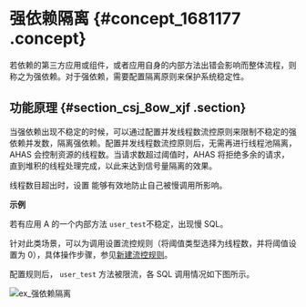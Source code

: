# 强依赖隔离 {#concept_1681177 .concept}

若依赖的第三方应用或组件，或者应用自身的内部方法出错会影响而整体流程，则称之为强依赖。对于强依赖，需要配置隔离原则来保护系统稳定性。

## 功能原理 {#section_csj_8ow_xjf .section}

当强依赖出现不稳定的时候，可以通过配置并发线程数流控原则来限制不稳定的强依赖并发数，隔离强依赖。配置并发线程数流控原则后，无需再进行线程池隔离，AHAS 会控制资源的线程数。当请求数超过阈值时，AHAS 将拒绝多余的请求，直到堆积的线程处理完成，以此来达到信号量隔离的效果。

线程数目超出时，设置 能够有效地防止自己被慢调用所影响。

**示例**

若有应用 A 的一个内部方法 `user_test`不稳定，出现慢 SQL。

针对此类场景，可以为调用设置流控规则（将阈值类型选择为线程数，并将阈值设置为 0），具体操作步骤，参见[新建流控规则](intl.zh-CN/应用流控降级/控制台指南/流控规则.md#section_yks_qfd_kgb)。

配置规则后， `user_test` 方法被限流，各 SQL 调用情况如下图所示。

![ex_强依赖隔离](http://static-aliyun-doc.oss-cn-hangzhou.aliyuncs.com/assets/img/1332535/156698877256745_zh-CN.png)

